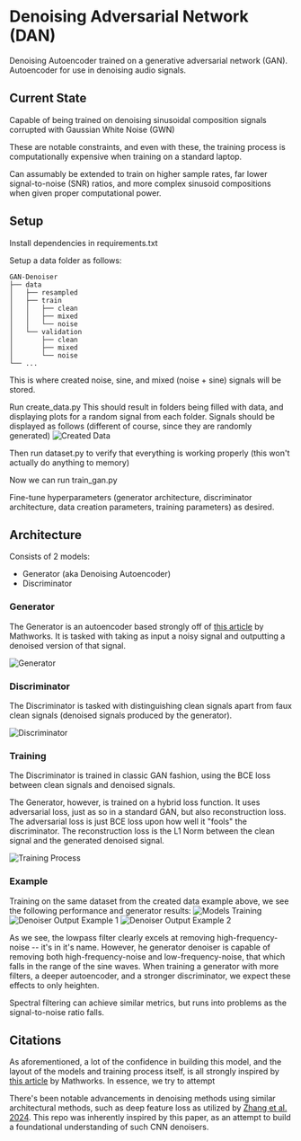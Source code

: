 # Denoising Adversarial Network (DAN)

Denoising Autoencoder trained on a generative adversarial network (GAN). Autoencoder for use in denoising
audio signals.

## Current State

Capable of being trained on denoising sinusoidal composition signals corrupted with Gaussian White Noise (GWN)

These are notable constraints, and even with these, the training process is computationally expensive when training on a standard laptop.

Can assumably be extended to train on higher sample rates, far lower signal-to-noise (SNR) ratios, and more complex sinusoid compositions when given proper computational power.

## Setup

Install dependencies in requirements.txt

Setup a data folder as follows:
```
GAN-Denoiser
├── data
│   ├── resampled
│   ├── train
│   │   ├── clean
│   │   ├── mixed
│   │   └── noise
│   └── validation
│       ├── clean
│       ├── mixed
│       └── noise
└── ...
```
This is where created noise, sine, and mixed (noise + sine) signals will be stored.

Run create_data.py
This should result in folders being filled with data, and displaying plots for a random signal from each folder.
Signals should be displayed as follows (different of course, since they are randomly generated)
![Created Data](images/archive/created_data.png)

Then run dataset.py to verify that everything is working properly (this won't actually do anything to memory)

Now we can run train_gan.py

Fine-tune hyperparameters (generator architecture, discriminator architecture, data creation parameters, training parameters) as desired.

## Architecture

Consists of 2 models:
- Generator (aka Denoising Autoencoder)
- Discriminator

### Generator

The Generator is an autoencoder based strongly off of [this article](https://www.mathworks.com/help/signal/ug/denoise-signals-with-generative-adversarial-networks.html) by Mathworks. It is tasked with taking as input a noisy signal and outputting a denoised version of that signal.

![Generator](images/architecture/generator.png)

### Discriminator

The Discriminator is tasked with distinguishing clean signals apart from faux clean signals (denoised signals produced by the generator). 

![Discriminator](images/architecture/discriminator.png)

### Training

The Discriminator is trained in classic GAN fashion, using the BCE loss between clean signals and denoised signals.

The Generator, however, is trained on a hybrid loss function. It uses adversarial loss, just as so in a standard GAN, but also reconstruction loss. The adversarial loss is just BCE loss upon how well it "fools" the discriminator. The reconstruction loss is the L1 Norm between the clean signal and the generated denoised signal. 

![Training Process](images/architecture/training.png)

### Example

Training on the same dataset from the created data example above, we see the following performance and generator results:
![Models Training](images/archive/performance_plot.png)
![Denoiser Output Example 1](images/archive/denoised_against_lowpass_01.png)
![Denoiser Output Example 2](images/archive/denoised_against_lowpass_02.png)

As we see, the lowpass filter clearly excels at removing high-frequency-noise -- it's in it's name. However, he generator denoiser is capable of removing both high-frequency-noise and low-frequency-noise, that which falls in the range of the sine waves. When training a generator with more filters, a deeper autoencoder, and a stronger discriminator, we expect these effects to only heighten.

Spectral filtering can achieve similar metrics, but runs into problems as the signal-to-noise ratio falls. 

## Citations

As aforementioned, a lot of the confidence in building this model, and the layout of the models and training process itself, is all strongly inspired by [this article](https://www.mathworks.com/help/signal/ug/denoise-signals-with-generative-adversarial-networks.html) by Mathworks. In essence, we try to attempt 

There's been notable advancements in denoising methods using similar architectural methods, such as deep feature loss as utilized by [Zhang et al. 2024](https://www.sciencedirect.com/science/article/pii/S1574954124000591). This repo was inherently inspired by this paper, as an attempt to build a foundational understanding of such CNN denoisers.

